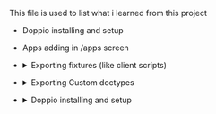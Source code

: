 This file is used to list what i learned from this project

- Doppio installing and setup
- Apps adding in /apps screen
- <details>
    <summary>Exporting fixtures (like client scripts)</summary>
    
    - Add fixtures filter in ```hooks.py``` folder
    
    - run: ```bench export-fixtures```
</details>
    
- <details>
    <summary>Exporting Custom doctypes</summary>

    - enable Developer mode by running ```bench set-config -g developer_mode 1```

    - then clear cache

</details>

- <details>
    <summary> Doppio installing and setup</summary>
</details>

